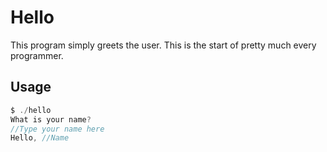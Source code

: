 # Hello

This program simply greets the user. This is the start of pretty much every programmer.

## Usage

```C
$ ./hello
What is your name?
//Type your name here
Hello, //Name
```

